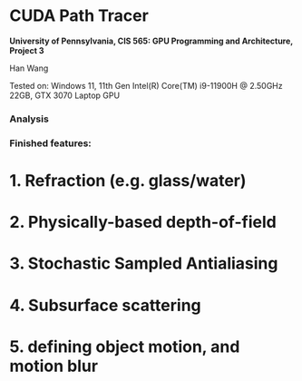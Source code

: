 CUDA Path Tracer
================

**University of Pennsylvania, CIS 565: GPU Programming and Architecture, Project 3**

Han Wang

Tested on: Windows 11, 11th Gen Intel(R) Core(TM) i9-11900H @ 2.50GHz 22GB, GTX 3070 Laptop GPU

### Analysis

### Finished features:

# 1. Refraction (e.g. glass/water)



# 2. Physically-based depth-of-field



# 3. Stochastic Sampled Antialiasing



# 4. Subsurface scattering



# 5. defining object motion, and motion blur

